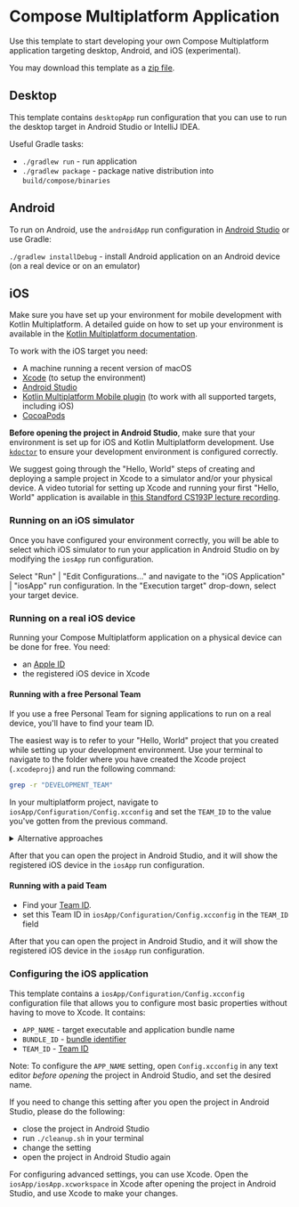 # Compose Multiplatform Application

Use this template to start developing your own Compose Multiplatform application targeting desktop, Android, and iOS (experimental).

You may download this template as a [zip file](../archives/multiplatform-template.zip?raw=true). 

## Desktop
This template contains  `desktopApp` run configuration that you can use to run the desktop target in Android Studio or IntelliJ IDEA.

Useful Gradle tasks:
- `./gradlew run` - run application
- `./gradlew package` - package native distribution into `build/compose/binaries`

## Android
To run on Android, use the `androidApp` run configuration in [Android Studio](https://developer.android.com/studio)
or use Gradle:

`./gradlew installDebug` - install Android application on an Android device (on a real device or on an emulator)

## iOS

Make sure you have set up your environment for mobile development with Kotlin Multiplatform. A detailed guide on how to set up your environment is available in the [Kotlin Multiplatform documentation](https://kotlinlang.org/docs/multiplatform-mobile-setup.html).

To work with the iOS target you need:
- A machine running a recent version of macOS
- [Xcode](https://developer.apple.com/xcode/) (to setup the environment)
- [Android Studio](https://developer.android.com/studio)
- [Kotlin Multiplatform Mobile plugin](https://plugins.jetbrains.com/plugin/14936-kotlin-multiplatform-mobile) (to work with all supported targets, including iOS)
- [CocoaPods](https://kotlinlang.org/docs/native-cocoapods.html)

**Before opening the project in Android Studio**, make sure that your environment is set up for iOS and Kotlin Multiplatform development.
Use [`kdoctor`](https://github.com/Kotlin/kdoctor) to ensure your development environment is configured correctly.

We suggest going through the "Hello, World" steps of creating and deploying a sample project in Xcode to a simulator and/or your physical device.
A video tutorial for setting up Xcode and running your first "Hello, World" application is available in [this Standford CS193P lecture recording](https://youtu.be/bqu6BquVi2M?start=716&end=1399).

### Running on an iOS simulator

Once you have configured your environment correctly, you will be able to select which iOS simulator to run your application in Android Studio on by modifying the `iosApp` run configuration.

Select "Run" | "Edit Configurations..." and navigate to the "iOS Application" | "iosApp" run configuration. In the "Execution target" drop-down, select your target device.

### Running on a real iOS device

Running your Compose Multiplatform application on a physical device can be done for free. You need:
- an [Apple ID](https://support.apple.com/en-us/HT204316)
- the registered iOS device in Xcode

#### Running with a free Personal Team

If you use a free Personal Team for signing applications to run on a real device, you'll have to find your team ID.

The easiest way is to refer to your "Hello, World" project that you created while setting up your development environment. Use your terminal to navigate to the folder where you have created the Xcode project (`.xcodeproj`) and run the following command:

```bash
grep -r "DEVELOPMENT_TEAM"
```

In your multiplatform project, navigate to `iosApp/Configuration/Config.xcconfig` and set the `TEAM_ID` to the value you've gotten from the previous command.

<details>
<summary>Alternative approaches</summary>

To see your local team ID, you try running `security find-certificate -c "Apple Development" -p | openssl x509 -noout -text | grep --color 'OU=\w\w\w\w*'` in your terminal.

If you're running into trouble with the method described above, you can try this alternative method. 
- Run the `iosApp` run configuration from Android Studio (it will fail)
- Open the `iosApp/iosApp.xcworkspace` in Xcode
- Select `iosApp` in the menu on the left side
- Navigate to "Signing & Capabilities"
- Select your Personal Team in the "Team" dropdown. If you haven't set up your team, use the "Add account..." option and follow the steps inside Xcode.
</details>

After that you can open the project in Android Studio, and it will show the registered iOS device in the `iosApp`
run configuration.

#### Running with a paid Team

- Find your [Team ID](https://developer.apple.com/help/account/manage-your-team/locate-your-team-id/#:~:text=A%20Team%20ID%20is%20a,developer%20in%20App%20Store%20Connect.). 
- set this Team ID in `iosApp/Configuration/Config.xcconfig` in the `TEAM_ID` field

After that you can open the project in Android Studio, and it will show the registered iOS device in the `iosApp` 
run configuration.

### Configuring the iOS application

This template contains a `iosApp/Configuration/Config.xcconfig` configuration file that allows you to configure most basic properties without having to move to Xcode. It contains:
- `APP_NAME` - target executable and application bundle name
- `BUNDLE_ID` - [bundle identifier](https://developer.apple.com/documentation/bundleresources/information_property_list/cfbundleidentifier#discussion)
- `TEAM_ID` - [Team ID](https://developer.apple.com/help/account/manage-your-team/locate-your-team-id/#:~:text=A%20Team%20ID%20is%20a,developer%20in%20App%20Store%20Connect.)

Note: To configure the `APP_NAME` setting, open `Config.xcconfig` in any text editor *before opening* the project in Android Studio, and set the desired name.

If you need to change this setting after you open the project in Android Studio, please do the following:
- close the project in Android Studio
- run `./cleanup.sh` in your terminal
- change the setting
- open the project in Android Studio again

For configuring advanced settings, you can use Xcode. Open the `iosApp/iosApp.xcworkspace` in Xcode after opening the project in Android Studio, and use Xcode to make your changes.